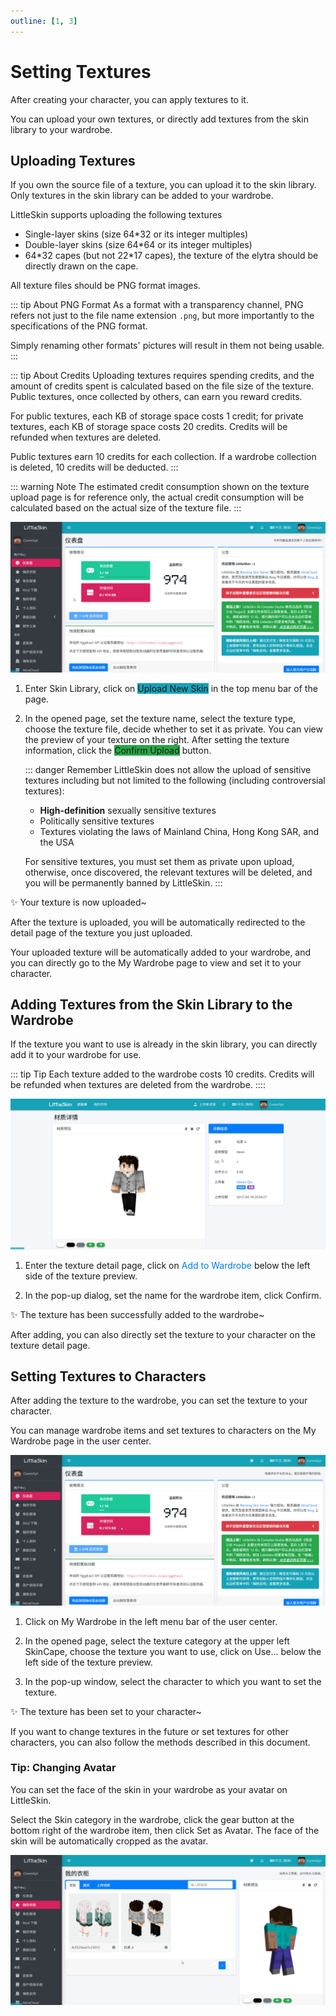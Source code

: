 ```yaml
---
outline: [1, 3]
---
```


<script setup>
import { faArchive, faUpload, faStar } from '@fortawesome/free-solid-svg-icons'
</script>

# Setting Textures

After creating your character, you can apply textures to it.

You can upload your own textures, or directly add textures from the skin library to your wardrobe.

## Uploading Textures

If you own the source file of a texture, you can upload it to the skin library. Only textures in the skin library can be added to your wardrobe.

LittleSkin supports uploading the following textures

- Single-layer skins (size 64\*32 or its integer multiples)
- Double-layer skins (size 64\*64 or its integer multiples)
- 64\*32 capes (but not 22\*17 capes), the texture of the elytra should be directly drawn on the cape.

All texture files should be PNG format images.

::: tip About PNG Format
As a format with a transparency channel, PNG refers not just to the file name extension `.png`, but more importantly to the specifications of the PNG format.

Simply renaming other formats' pictures will result in them not being usable.
:::

::: tip About Credits
Uploading textures requires spending credits, and the amount of credits spent is calculated based on the file size of the texture. Public textures, once collected by others, can earn you reward credits.

For public textures, each KB of storage space costs 1 credit; for private textures, each KB of storage space costs 20 credits. Credits will be refunded when textures are deleted.

Public textures earn 10 credits for each collection. If a wardrobe collection is deleted, 10 credits will be deducted.
:::

::: warning Note
The estimated credit consumption shown on the texture upload page is for reference only, the actual credit consumption will be calculated based on the actual size of the texture file.
:::

![open-page](./assets/textures/1-open-page.webp)

1. Enter <BSSection><FA :icon="faArchive"/> Skin Library</BSSection>, click on <BSButton style="background-color: #17a2b8;"><FA :icon="faUpload"/> Upload New Skin</BSButton> in the top menu bar of the page.

2. In the opened page, set the texture name, select the texture type, choose the texture file, decide whether to set it as private.
   You can view the preview of your texture on the right.
   After setting the texture information, click the <BSButton style="background-color: #28a745;">Confirm Upload</BSButton> button.

   ::: danger Remember
   LittleSkin does not allow the upload of sensitive textures including but not limited to the following (including controversial textures):

   - **High-definition** sexually sensitive textures
   - Politically sensitive textures
   - Textures violating the laws of Mainland China, Hong Kong SAR, and the USA

   For sensitive textures, you must set them as private upon upload, otherwise, once discovered, the relevant textures will be deleted, and you will be permanently banned by LittleSkin.
   :::

:sparkles: Your texture is now uploaded~

After the texture is uploaded, you will be automatically redirected to the detail page of the texture you just uploaded.

Your uploaded texture will be automatically added to your wardrobe, and you can directly go to the <BSSection><FA :icon="faStar"/> My Wardrobe</BSSection> page to view and set it to your character.

## Adding Textures from the Skin Library to the Wardrobe

If the texture you want to use is already in the skin library, you can directly add it to your wardrobe for use.

::: tip Tip
Each texture added to the wardrobe costs 10 credits. Credits will be refunded when textures are deleted from the wardrobe.
::::

![add-to-closet](./assets/textures/2-add-to-closet.webp)

1. Enter the texture detail page, click on <BSButton style="background-color: transparent; color: #007bff; border-color: #007bff;">Add to Wardrobe</BSButton> below the left side of the texture preview.

2. In the pop-up dialog, set the name for the wardrobe item, click <BSButton>Confirm</BSButton>.

:sparkles: The texture has been successfully added to the wardrobe~

After adding, you can also directly set the texture to your character on the texture detail page.

## Setting Textures to Characters

After adding the texture to the wardrobe, you can set the texture to your character.

You can manage wardrobe items and set textures to characters on the <BSSection><FA :icon="faStar"/> My Wardrobe</BSSection> page in the user center.

![set-to-player](./assets/textures/3-set-to-player.webp)

1. Click on <BSSection><FA :icon="faStar"/> My Wardrobe</BSSection> in the left menu bar of the user center.

2. In the opened page, select the texture category at the upper left <BSSection>Skin</BSSection><BSSection>Cape</BSSection>, choose the texture you want to use, click on <BSButton>Use...</BSButton> below the left side of the texture preview.

3. In the pop-up window, select the character to which you want to set the texture.

:sparkles: The texture has been set to your character~

If you want to change textures in the future or set textures for other characters, you can also follow the methods described in this document.

### Tip: Changing Avatar

You can set the face of the skin in your wardrobe as your avatar on LittleSkin.

Select the <BSSection>Skin</BSSection> category in the wardrobe, click the gear button at the bottom right of the wardrobe item, then click <BSButton>Set as Avatar</BSButton>. The face of the skin will be automatically cropped as the avatar.

![set-avatar](./assets/textures/4-set-avatar.webp)
